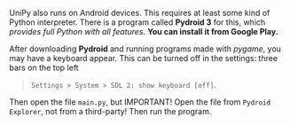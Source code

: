 UniPy also runs on Android devices. This requires at least some kind of Python interpreter. 
There is a program called **Pydroid 3** for this, which _provides full Python with all features_. 
**You can install it from Google Play.**


After downloading **Pydroid** and running programs made with _pygame_, you may have a keyboard appear. This can be turned off in the settings: three bars on the top left 
> `Settings > System > SDL 2: show keyboard [off]`.

Then open the file `main.py`, but IMPORTANT! Open the file from `Pydroid Explorer`, not from a third-party! Then run the program.
